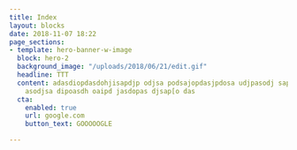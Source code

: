 ```yaml
---
title: Index
layout: blocks
date: 2018-11-07 18:22
page_sections:
- template: hero-banner-w-image
  block: hero-2
  background_image: "/uploads/2018/06/21/edit.gif"
  headline: TTT
  content: adasdiopdasdohjisapdjp odjsa podsajopdasjpdosa udjpasodj sapodasj dopsajd
    asodjsa dipoasdh oaipd jasdopas djsap[o das
  cta:
    enabled: true
    url: google.com
    button_text: GOOOOOGLE

---
```

